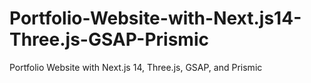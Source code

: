 # Portfolio-Website-with-Next.js14-Three.js-GSAP-Prismic
Portfolio Website with Next.js 14, Three.js, GSAP, and Prismic
